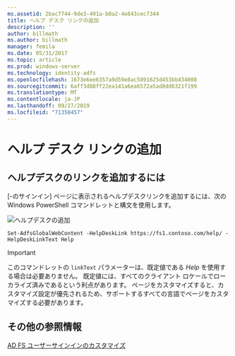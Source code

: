 ```yaml
---
ms.assetid: 2bac7744-9de3-491a-b0a2-4e843cec7344
title: ヘルプ デスク リンクの追加
description: ''
author: billmath
ms.author: billmath
manager: femila
ms.date: 05/31/2017
ms.topic: article
ms.prod: windows-server
ms.technology: identity-adfs
ms.openlocfilehash: 1673e6ee6357a9d59e8ac5891625d453bb434088
ms.sourcegitcommit: 6aff3d88ff22ea141a6ea6572a5ad8dd6321f199
ms.translationtype: MT
ms.contentlocale: ja-JP
ms.lasthandoff: 09/27/2019
ms.locfileid: "71358457"
---
```

# <a name="add-help-desk-link"></a>ヘルプ デスク リンクの追加 


## <a name="to-add-a-help-desk-link"></a>ヘルプデスクのリンクを追加するには  
[\-のサインイン] ページに表示されるヘルプデスクリンクを追加するには、次の Windows PowerShell コマンドレットと構文を使用します。  

![ヘルプデスクの追加](media/AD-FS-user-sign-in-customization/ADFS_Blue_Custom2.png)
  

`Set-AdfsGlobalWebContent -HelpDeskLink https://fs1.contoso.com/help/ -HelpDeskLinkText Help`  
 
  
> [!IMPORTANT]  
> このコマンドレットの `linkText` パラメーターは、既定値である *Help* を使用する場合は必要ありません。 既定値には、すべてのクライアント ロケールでローカライズ済みであるという利点があります。 ページをカスタマイズすると、カスタマイズ設定が優先されるため、サポートするすべての言語でページをカスタマイズする必要があります。  


## <a name="additional-references"></a>その他の参照情報 
[AD FS ユーザーサインインのカスタマイズ](AD-FS-user-sign-in-customization.md)  
